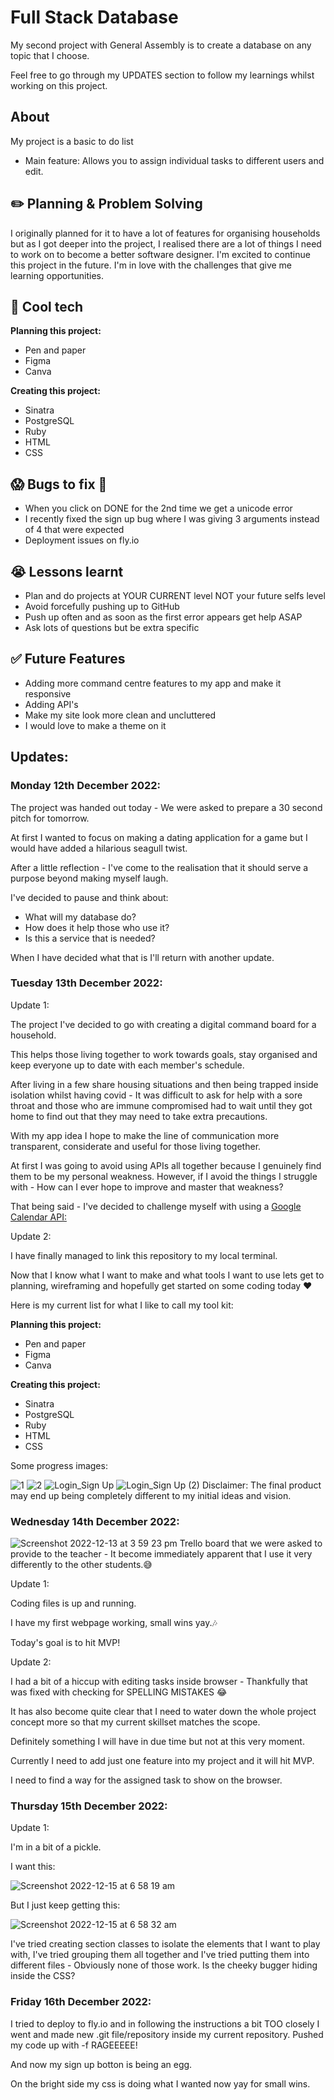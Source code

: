 # Full Stack Database
My second project with General Assembly is to create a database on any topic that I choose.

Feel free to go through my UPDATES section to follow my learnings whilst working on this project.

## About

My project is a basic to do list
- Main feature: Allows you to assign individual tasks to different users and edit.

## :pencil2: Planning & Problem Solving

I originally planned for it to have a lot of features for organising households but as I got deeper into the project, I realised there are a lot of things I need to work on to become a better software designer.
I'm excited to continue this project in the future. I'm in love with the challenges that give me learning opportunities.

## :rocket: Cool tech

**Planning this project:**
- Pen and paper
- Figma
- Canva

**Creating this project:**
- Sinatra
- PostgreSQL
- Ruby
- HTML
- CSS

## :scream: Bugs to fix :poop:

- When you click on DONE for the 2nd time we get a unicode error
- I recently fixed the sign up bug where I was giving 3 arguments instead of 4 that were expected
- Deployment issues on fly.io

## :sob: Lessons learnt

- Plan and do projects at YOUR CURRENT level NOT your future selfs level
- Avoid forcefully pushing up to GitHub
- Push up often and as soon as the first error appears get help ASAP 
- Ask lots of questions but be extra specific

## :white_check_mark: Future Features

- Adding more command centre features to my app and make it responsive
- Adding API's 
- Make my site look more clean and uncluttered
- I would love to make a theme on it

## Updates:

### Monday 12th December 2022:

The project was handed out today - We were asked to prepare a 30 second pitch for tomorrow.

At first I wanted to focus on making a dating application for a game but I would have added a hilarious seagull twist.

After a little reflection - I've come to the realisation that it should serve a purpose beyond making myself laugh.

I've decided to pause and think about:
- What will my database do?
- How does it help those who use it?
- Is this a service that is needed?

When I have decided what that is I'll return with another update.

### Tuesday 13th December 2022:

Update 1: 

The project I've decided to go with creating a digital command board for a household.

This helps those living together to work towards goals, stay organised and keep everyone up to date with each member's schedule.

After living in a few share housing situations and then being trapped inside isolation whilst having covid - It was difficult to ask for help with a sore throat and those who are immune compromised had to wait until they got home to find out that they may need to take extra precautions.

With my app idea I hope to make the line of communication more transparent, considerate and useful for those living together.

At first I was going to avoid using APIs all together because I genuinely find them to be my personal weakness. However, if I avoid the things I struggle with - How can I ever hope to improve and master that weakness? 

That being said - I've decided to challenge myself with using a [Google Calendar API:](https://developers.google.com/calendar)

Update 2: 

I have finally managed to link this repository to my local terminal.

Now that I know what I want to make and what tools I want to use lets get to planning, wireframing and hopefully get started on some coding today :heart: 

Here is my current list for what I like to call my tool kit:

**Planning this project:**
- Pen and paper
- Figma
- Canva

**Creating this project:**
- Sinatra
- PostgreSQL
- Ruby
- HTML
- CSS

Some progress images:
	
![1](https://user-images.githubusercontent.com/116997107/207234618-55156e49-d86b-4988-8739-8f41ed562711.png)
![2](https://user-images.githubusercontent.com/116997107/207234652-c66b143a-8a57-4c00-a4bb-f1d44dcbbdc5.png)
![Login_Sign Up](https://user-images.githubusercontent.com/116997107/207234667-676f4252-a32e-41a0-bddc-fc078d7d3c83.png)
![Login_Sign Up (2)](https://user-images.githubusercontent.com/116997107/207234677-7d7ad59e-5687-4edf-ade4-d501a6fb3e86.png)
Disclaimer: The final product may end up being completely different to my initial ideas and vision.

### Wednesday 14th December 2022:
![Screenshot 2022-12-13 at 3 59 23 pm](https://user-images.githubusercontent.com/116997107/207442147-f214ffe7-ac1b-4309-9916-96e0712a9ea9.png)
Trello board that we were asked to provide to the teacher - It become immediately apparent that I use it very differently to the other students.:sweat_smile:

Update 1: 

Coding files is up and running.

I have my first webpage working, small wins yay.:notes:

Today's goal is to hit MVP!


Update 2: 

I had a bit of a hiccup with editing tasks inside browser - Thankfully that was fixed with checking for SPELLING MISTAKES :joy:

It has also become quite clear that I need to water down the whole project concept more so that my current skillset matches the scope.

Definitely something I will have in due time but not at this very moment. 

Currently I need to add just one feature into my project and it will hit MVP.

I need to find a way for the assigned task to show on the browser.

### Thursday 15th December 2022:

Update 1:

I'm in a bit of a pickle.

I want this:

![Screenshot 2022-12-15 at 6 58 19 am](https://user-images.githubusercontent.com/116997107/207713386-861518d3-d2ac-459c-84ed-1c8ff8e54ad7.png)


But I just keep getting this:

![Screenshot 2022-12-15 at 6 58 32 am](https://user-images.githubusercontent.com/116997107/207713451-d97d833b-1cbd-4e0a-9650-d452dddd7abd.png)


I've tried creating section classes to isolate the elements that I want to play with, I've tried grouping them all together and I've tried putting them into different files - Obviously none of those work. Is the cheeky bugger hiding inside the CSS?

### Friday 16th December 2022:

I tried to deploy to fly.io and in following the instructions a bit TOO closely I went and made new .git file/repository inside my current repository. Pushed my code up with -f RAGEEEEE!

And now my sign up botton is being an egg. 

On the bright side my css is doing what I wanted now yay for small wins.


